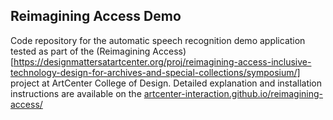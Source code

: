 ## Reimagining Access Demo

Code repository for the automatic speech recognition demo application tested as part of the (Reimagining Access)[https://designmattersatartcenter.org/proj/reimagining-access-inclusive-technology-design-for-archives-and-special-collections/symposium/] project at ArtCenter College of Design.  Detailed explanation and installation instructions are available on the [artcenter-interaction.github.io/reimagining-access/](https://artcenter-interaction.github.io/reimagining-access/)
